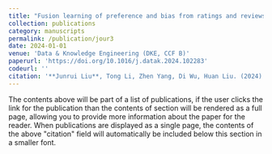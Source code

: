 ```yaml
---
title: "Fusion learning of preference and bias from ratings and reviews foritem recommendation"
collection: publications
category: manuscripts
permalink: /publication/jour3
date: 2024-01-01
venue: 'Data & Knowledge Engineering (DKE, CCF B)'
paperurl: 'https://doi.org/10.1016/j.datak.2024.102283'
codeurl: ''
citation: '**Junrui Liu**, Tong Li, Zhen Yang, Di Wu, Huan Liu. (2024). &quot;Fusion learning of preference and bias from ratings and reviews foritem recommendation.&quot; <i>Data & Knowledge Engineering</i>. 150:102283.'
---
```

The contents above will be part of a list of publications, if the user clicks the link for the publication than the contents of section will be rendered as a full page, allowing you to provide more information about the paper for the reader. When publications are displayed as a single page, the contents of the above "citation" field will automatically be included below this section in a smaller font.
